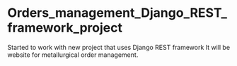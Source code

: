 # Orders_management_Django_REST_framework_project

Started to work with new project that uses Django REST framework
It will be website for metallurgical order management.
